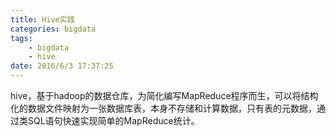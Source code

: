 ```yaml
---
title: Hive实践
categories: bigdata
tags: 
	- bigdata
	- hive
date: 2016/6/3 17:37:25
---
```


hive，基于hadoop的数据仓库，为简化编写MapReduce程序而生，可以将结构化的数据文件映射为一张数据库表，本身不存储和计算数据，只有表的元数据，通过类SQL语句快速实现简单的MapReduce统计。